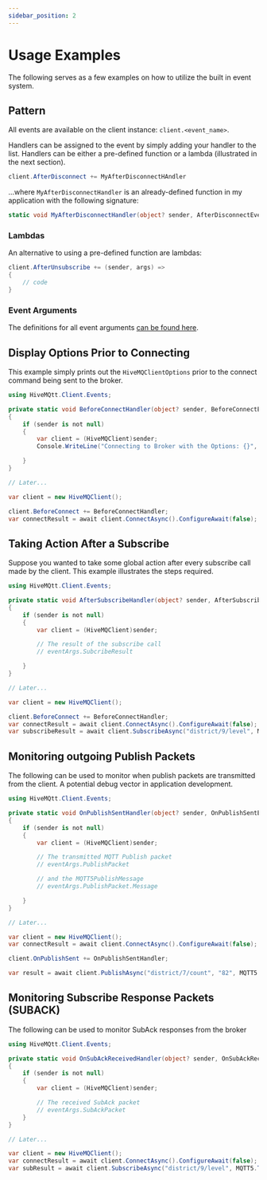 ```yaml
---
sidebar_position: 2
---
```

# Usage Examples

The following serves as a few examples on how to utilize the built in event system.

## Pattern

All events are available on the client instance: `client.<event_name>`.

Handlers can be assigned to the event by simply adding your handler to the list.  Handlers can be either a pre-defined function or a lambda (illustrated in the next section).

```csharp
client.AfterDisconnect += MyAfterDisconnectHAndler
```

...where `MyAfterDisconnectHandler` is an already-defined function in my application with the following signature:

```csharp
static void MyAfterDisconnectHandler(object? sender, AfterDisconnectEventArgs eventArgs)
```

### Lambdas

An alternative to using a pre-defined function are lambdas:

```csharp
client.AfterUnsubscribe += (sender, args) =>
{
    // code
}
```

### Event Arguments

The definitions for all event arguments [can be found here](https://github.com/hivemq/hivemq-mqtt-client-dotnet/tree/main/Source/HiveMQtt/Client/Events).

## Display Options Prior to Connecting

This example simply prints out the `HiveMQClientOptions` prior to the connect command being sent to the broker.

```csharp
using HiveMQtt.Client.Events;

private static void BeforeConnectHandler(object? sender, BeforeConnectEventArgs eventArgs)
{
    if (sender is not null)
    {
        var client = (HiveMQClient)sender;
        Console.WriteLine("Connecting to Broker with the Options: {}", eventArgs.Options)

    }
}

// Later...

var client = new HiveMQClient();

client.BeforeConnect += BeforeConnectHandler;
var connectResult = await client.ConnectAsync().ConfigureAwait(false);
```

## Taking Action After a Subscribe

Suppose you wanted to take some global action after every subscribe call made by the client.  This example
illustrates the steps required.

```csharp
using HiveMQtt.Client.Events;

private static void AfterSubscribeHandler(object? sender, AfterSubscribeEventArgs eventArgs)
{
    if (sender is not null)
    {
        var client = (HiveMQClient)sender;

        // The result of the subscribe call
        // eventArgs.SubcribeResult

    }
}

// Later...

var client = new HiveMQClient();

client.BeforeConnect += BeforeConnectHandler;
var connectResult = await client.ConnectAsync().ConfigureAwait(false);
var subscribeResult = await client.SubscribeAsync("district/9/level", MQTT5.Types.QualityOfService.ExactlyOnceDelivery).ConfigureAwait(false);
```

## Monitoring outgoing Publish Packets

The following can be used to monitor when publish packets are transmitted from the client.  A potential debug vector in application development.

```csharp
using HiveMQtt.Client.Events;

private static void OnPublishSentHandler(object? sender, OnPublishSentEventArgs eventArgs)
{
    if (sender is not null)
    {
        var client = (HiveMQClient)sender;

        // The transmitted MQTT Publish packet
        // eventArgs.PublishPacket

        // and the MQTT5PublishMessage
        // eventArgs.PublishPacket.Message

    }
}

// Later...

var client = new HiveMQClient();
var connectResult = await client.ConnectAsync().ConfigureAwait(false);

client.OnPublishSent += OnPublishSentHandler;

var result = await client.PublishAsync("district/7/count", "82", MQTT5.Types.QualityOfService.AtLeastOnceDelivery).ConfigureAwait(false);
```

## Monitoring Subscribe Response Packets (SUBACK)

The following can be used to monitor SubAck responses from the broker

```csharp
using HiveMQtt.Client.Events;

private static void OnSubAckReceivedHandler(object? sender, OnSubAckReceivedEventArgs eventArgs)
{
    if (sender is not null)
    {
        var client = (HiveMQClient)sender;

        // The received SubAck packet
        // eventArgs.SubAckPacket
    }
}

// Later...

var client = new HiveMQClient();
var connectResult = await client.ConnectAsync().ConfigureAwait(false);
var subResult = await client.SubscribeAsync("district/9/level", MQTT5.Types.QualityOfService.ExactlyOnceDelivery).ConfigureAwait(false);
```
